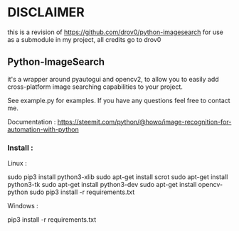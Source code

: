 # DISCLAIMER

this is a revision of https://github.com/drov0/python-imagesearch for use as a submodule in my project, all credits go to drov0

## Python-ImageSearch

it's a wrapper around pyautogui and opencv2, to allow you to easily add cross-platform image searching capabilities
to your project.


See example.py for examples. If you have any questions feel free to contact me.

Documentation : https://steemit.com/python/@howo/image-recognition-for-automation-with-python

### Install :

Linux :

sudo pip3 install python3-xlib
sudo apt-get install scrot
sudo apt-get install python3-tk
sudo apt-get install python3-dev
sudo apt-get install  opencv-python
sudo pip3 install -r requirements.txt

Windows :

pip3 install -r requirements.txt

